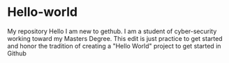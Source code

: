 # Hello-world
My repository
   Hello I am new to gethub. I am a student of cyber-security working toward my Masters Degree. This edit is just practice to get started and honor the tradition of creating a "Hello World" project to get started in Github
